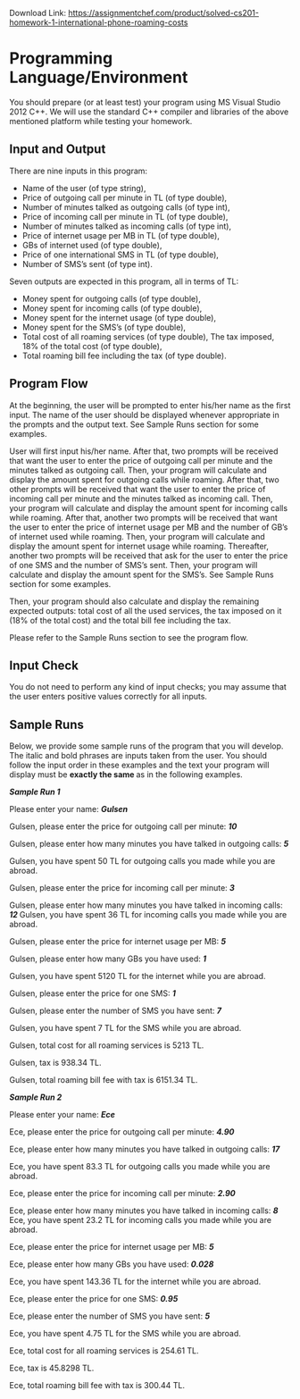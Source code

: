Download Link: https://assignmentchef.com/product/solved-cs201-homework-1-international-phone-roaming-costs
<br>






<h1>Programming Language/Environment</h1>

You should prepare (or at least test) your program using MS Visual Studio 2012 C++. We will use the standard C++ compiler and libraries of the above mentioned platform while testing your homework.

<h2>Input and Output</h2>

There are nine inputs in this program:

<ul>

 <li>Name of the user (of type string),</li>

 <li>Price of outgoing call per minute in TL (of type double),</li>

 <li>Number of minutes talked as outgoing calls (of type int),</li>

 <li>Price of incoming call per minute in TL (of type double),</li>

 <li>Number of minutes talked as incoming calls (of type int),</li>

 <li>Price of internet usage per MB in TL (of type double),</li>

 <li>GBs of internet used (of type double),</li>

 <li>Price of one international SMS in TL (of type double),</li>

 <li>Number of SMS’s sent (of type int).</li>

</ul>

Seven outputs are expected in this program, all in terms of TL:

<ul>

 <li>Money spent for outgoing calls (of type double),</li>

 <li>Money spent for incoming calls (of type double),</li>

 <li>Money spent for the internet usage (of type double),</li>

 <li>Money spent for the SMS’s (of type double),</li>

 <li>Total cost of all roaming services (of type double), The tax imposed, 18% of the total cost (of type double),</li>

 <li>Total roaming bill fee including the tax (of type double).</li>

</ul>

<h2>Program Flow</h2>

At the beginning, the user will be prompted to enter his/her name as the first input. The name of the user should be displayed whenever appropriate in the prompts and the output text. See Sample Runs section for some examples.

User will first input his/her name. After that, two prompts will be received that want the user to enter the price of outgoing call per minute and the minutes talked as outgoing call. Then, your program will calculate and display the amount spent for outgoing calls while roaming. After that, two other prompts will be received that want the user to enter the price of incoming call per minute and the minutes talked as incoming call. Then, your program will calculate and display the amount spent for incoming calls while roaming. After that, another two prompts will be received that want the user to enter the price of internet usage per MB and the number of GB’s of internet used while roaming. Then, your program will calculate and display the amount spent for internet usage while roaming. Thereafter, another two prompts will be received that ask for the user to enter the price of one SMS and the number of SMS’s sent. Then, your program will calculate and display the amount spent for the SMS’s. See Sample Runs section for some examples.

Then, your program should also calculate and display the remaining expected outputs: total cost of all the used services, the tax imposed on it (18% of the total cost) and the total bill fee including the tax.

Please refer to the Sample Runs section to see the program flow.

<h2>Input Check</h2>

You do not need to perform any kind of input checks; you may assume that the user enters positive values correctly for all inputs.

<h2>Sample Runs</h2>

Below, we provide some sample runs of the program that you will develop. The italic and bold phrases are inputs taken from the user. You should follow the input order in these examples and the text your program will display must be <strong>exactly the same </strong>as in the following examples.

<strong><em>Sample Run 1</em></strong>

Please enter your name: <strong><em>Gulsen</em></strong>

Gulsen, please enter the price for outgoing call per minute: <strong><em>10</em></strong>

Gulsen, please enter how many minutes you have talked in outgoing calls: <strong><em>5</em></strong>

Gulsen, you have spent 50 TL for outgoing calls you made while you are abroad.

Gulsen, please enter the price for incoming call per minute: <strong><em>3</em></strong>

Gulsen, please enter how many minutes you have talked in incoming calls: <strong><em>12 </em></strong>Gulsen, you have spent 36 TL for incoming calls you made while you are abroad.

Gulsen, please enter the price for internet usage per MB: <strong><em>5</em></strong>

Gulsen, please enter how many GBs you have used: <strong><em>1</em></strong>

Gulsen, you have spent 5120 TL for the internet while you are abroad.

Gulsen, please enter the price for one SMS: <strong><em>1</em></strong>

Gulsen, please enter the number of SMS you have sent: <strong><em>7</em></strong>

Gulsen, you have spent 7 TL for the SMS while you are abroad.

Gulsen, total cost for all roaming services is 5213 TL.

Gulsen, tax is 938.34 TL.

Gulsen, total roaming bill fee with tax is 6151.34 TL.

<strong><em>Sample Run 2</em></strong>

Please enter your name: <strong><em>Ece</em></strong>

Ece, please enter the price for outgoing call per minute: <strong><em>4.90</em></strong>

Ece, please enter how many minutes you have talked in outgoing calls: <strong><em>17</em></strong>

Ece, you have spent 83.3 TL for outgoing calls you made while you are abroad.

Ece, please enter the price for incoming call per minute: <strong><em>2.90</em></strong>

Ece, please enter how many minutes you have talked in incoming calls: <strong><em>8 </em></strong>Ece, you have spent 23.2 TL for incoming calls you made while you are abroad.

Ece, please enter the price for internet usage per MB: <strong><em>5</em></strong>

Ece, please enter how many GBs you have used: <strong><em>0.028</em></strong>

Ece, you have spent 143.36 TL for the internet while you are abroad.

Ece, please enter the price for one SMS: <strong><em>0.95</em></strong>

Ece, please enter the number of SMS you have sent: <strong><em>5</em></strong>

Ece, you have spent 4.75 TL for the SMS while you are abroad.

Ece, total cost for all roaming services is 254.61 TL.

Ece, tax is 45.8298 TL.

Ece, total roaming bill fee with tax is 300.44 TL.



